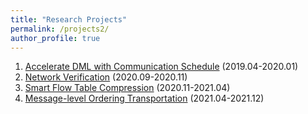 ```yaml
---
title: "Research Projects"
permalink: /projects2/
author_profile: true
---
```


<!-- [Accelerate DML with Communication Schedule](http://localhost:4000/projects/accelerate_DML_with_comm_schedule) -->
1. [Accelerate DML with Communication Schedule](/projects/accelerate_DML_with_comm_schedule) (2019.04-2020.01)
2. [Network Verification](/projects/network_verification) (2020.09-2020.11)
3. [Smart Flow Table Compression](/projects/smart_flow_table_compression) (2020.11-2021.04)
4. [Message-level Ordering Transportation](/projects/message-level_ordering_transportation) (2021.04-2021.12)

<!-- 
other self-style also recommended.
[title](/projects/...)
time/funding/cooperation/...
image

<style>
table, th, td {
    border: 0px solid black;
}
</style>

<table>
  <tr>
    <td>
    <img src="/images/... .jpg" style="padding-right:25px" width="500">
    </td>
    <td aligh="left">
    <font size="4"><a href="https://junyaocai.github.io/project/egocentric_gaze_prediction">Egocentric Gaze Prediction</a></font>
    </td>
  </tr> 
</table> -->
